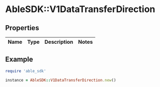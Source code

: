 # AbleSDK::V1DataTransferDirection

## Properties

| Name | Type | Description | Notes |
| ---- | ---- | ----------- | ----- |

## Example

```ruby
require 'able_sdk'

instance = AbleSDK::V1DataTransferDirection.new()
```


